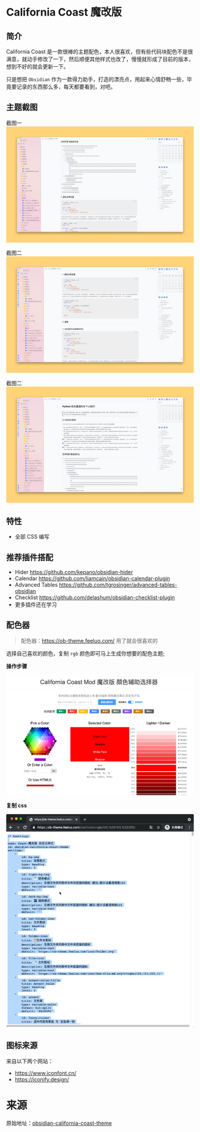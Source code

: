 # California Coast 魔改版

## 简介
California Coast 是一款很棒的主题配色，本人很喜欢，但有些代码块配色不是很满意，就动手修改了一下，然后顺便其他样式也改了，慢慢就形成了目前的版本，想到不好的就会更新一下。

只是想把 `Obsidian` 作为一款得力助手，打造的漂亮点，用起来心情舒畅一些，毕竟要记录的东西那么多，每天都要看到，对吧。

##  主题截图

截图一
![截图一](images/theme-res3.png)

截图二
![截图二](images/theme-res1.png)

截图二
![截图三](images/theme-res2.png)

## 特性

- 全部 CSS 编写

## 推荐插件搭配

- Hider https://github.com/kepano/obsidian-hider
- Calendar https://github.com/liamcain/obsidian-calendar-plugin
- Advanced Tables https://github.com/tgrosinger/advanced-tables-obsidian
- Checklist https://github.com/delashum/obsidian-checklist-plugin
- 更多插件还在学习

## 配色器


> 配色器：https://ob-theme.feeluo.com/ 用了就会很喜欢的


选择自己喜欢的颜色，复制 `rgb` 颜色即可马上生成你想要的配色主题;

**操作步骤**

![操作步骤](images/theme-css.gif)

**复制 css**

![复制css](images/theme-copy.gif)
## 图标来源

来自以下两个网站：

- https://www.iconfont.cn/
- https://iconify.design/

# 来源
原始地址：[obsidian-california-coast-theme](https://github.com/mgmeyers/obsidian-california-coast-theme)
